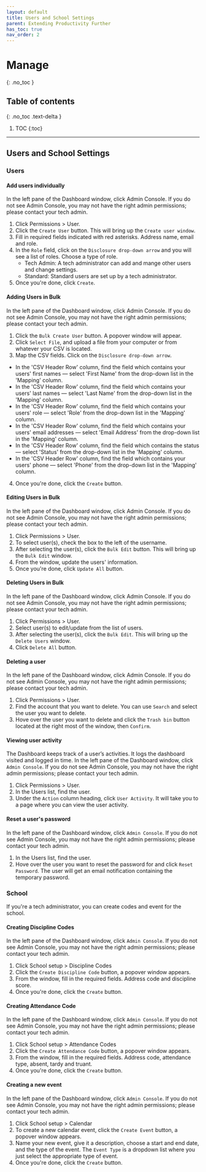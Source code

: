 ```yaml
---
layout: default
title: Users and School Settings
parent: Extending Productivity Further
has_toc: true
nav_order: 2
---
```


# Manage
{: .no_toc }

## Table of contents
{: .no_toc .text-delta }

1. TOC
{:toc}

---


## Users and School Settings
### Users

#### Add users individually
In the left pane of the Dashboard window, click Admin Console. If you do not see Admin Console, you may not have the right admin permissions; please contact your tech admin.
1. Click Permissions > User.
2. Click the `Create User` button. This will bring up the `Create user window`.
3. Fill in required fields indicated with red asterisks. Address name, email and role.
4. In the `Role` field, click on the `Disclosure drop-down arrow` and you will see a list of roles. Choose a type of role.
    * Tech Admin: A tech administrator can add and mange other users and change settings.
    * Standard: Standard users are set up by a tech administrator.
5. Once you're done, click `Create`.

#### Adding Users in Bulk
In the left pane of the Dashboard window, click Admin Console. If you do not see Admin Console, you may not have the right admin permissions; please contact your tech admin.
1. Click the `Bulk Create User` button. A popover window will appear.
2. Click `Select File`, and upload a file from your computer or from whatever your CSV is located.
3. Map the CSV fields. Click on the `Disclosure drop-down arrow`.
  * In the 'CSV Header Row' column, find the field which contains your users' first names — select 'First Name' from the drop-down list in the 'Mapping' column.
  * In the 'CSV Header Row' column, find the field which contains your users' last names — select 'Last Name' from the drop-down list in the 'Mapping' column.
  * In the 'CSV Header Row' column, find the field which contains your users' role — select 'Role' from the drop-down list in the 'Mapping' column.
  * In the 'CSV Header Row' column, find the field which contains your users' email addresses — select 'Email Address' from the drop-down list in the 'Mapping' column.
  * In the 'CSV Header Row' column, find the field which contains the status — select 'Status' from the drop-down list in the 'Mapping' column.
  * In the 'CSV Header Row' column, find the field which contains your users' phone — select 'Phone' from the drop-down list in the 'Mapping' column.
4. Once you're done, click the `Create` button.

#### Editing Users in Bulk
In the left pane of the Dashboard window, click Admin Console. If you do not see Admin Console, you may not have the right admin permissions; please contact your tech admin.
1. Click Permissions > User.
2. To select user(s), check the box to the left of the username.
3. After selecting the user(s), click the `Bulk Edit` button. This will bring up the `Bulk Edit` window.
4. From the window, update the users' information.
5. Once you're done, click `Update All` button.

#### Deleting Users in Bulk
In the left pane of the Dashboard window, click Admin Console. If you do not see Admin Console, you may not have the right admin permissions; please contact your tech admin.
1. Click Permissions > User.
2. Select user(s) to edit/update from the list of users.
3. After selecting the user(s), click the `Bulk Edit`. This will bring up the `Delete Users` window.
4. Click `Delete All` button.

#### Deleting a user
In the left pane of the Dashboard window, click Admin Console. If you do not see Admin Console, you may not have the right admin permissions; please contact your tech admin.
1. Click Permissions > User.
2. Find the account that you want to delete. You can use `Search` and select the user you want to delete.
3. Hove over the user you want to delete and click the `Trash bin` button located at the right most of the window, then `Confirm`.

#### Viewing user activity
The Dashboard keeps track of a user’s activities. It logs the dashboard visited and logged in time.
In the left pane of the Dashboard window, click `Admin Console`. If you do not see Admin Console, you may not have the right admin permissions; please contact your tech admin.
1. Click Permissions > User.
2. In the Users list, find the user.
3. Under the `Action` column heading, click `User Activity`. It will take you to a page where you can view the user activity.

#### Reset a user's password

In the left pane of the Dashboard window, click `Admin Console`. If you do not see Admin Console, you may not have the right admin permissions; please contact your tech admin.
1. In the Users list, find the user.
2. Hove over the user you want to reset the password for and click `Reset Password`. The user will get an email notification containing the temporary password.


### School
If you're a tech administrator, you can create codes and event for the school.

#### Creating Discipline Codes
In the left pane of the Dashboard window, click `Admin Console`. If you do not see Admin Console, you may not have the right admin permissions; please contact your tech admin.

1. Click School setup > Discipline Codes
2. Click the `Create Discipline Code` button, a popover window appears.
3. From the window, fill in the required fields. Address code and discipline score.
4. Once you're done, click the `Create` button.

#### Creating Attendance Code
In the left pane of the Dashboard window, click `Admin Console`. If you do not see Admin Console, you may not have the right admin permissions; please contact your tech admin.

1. Click School setup > Attendance Codes
2. Click the `Create Attendance Code` button, a popover window appears.
3. From the window, fill in the required fields. Address code, attendance type, absent, tardy and truant.
4. Once you're done, click the `Create` button.

#### Creating a new event
In the left pane of the Dashboard window, click `Admin Console`. If you do not see Admin Console, you may not have the right admin permissions; please contact your tech admin.
1. Click School setup > Calendar
1. To create a new calendar event, click the `Create Event` button, a popover window appears.
2. Name your new event, give it a description, choose a start and end date, and the type of the event. The `Event Type` is a dropdown list where you just select the appropriate type of event.
3. Once you're done, click the `Create` button.
